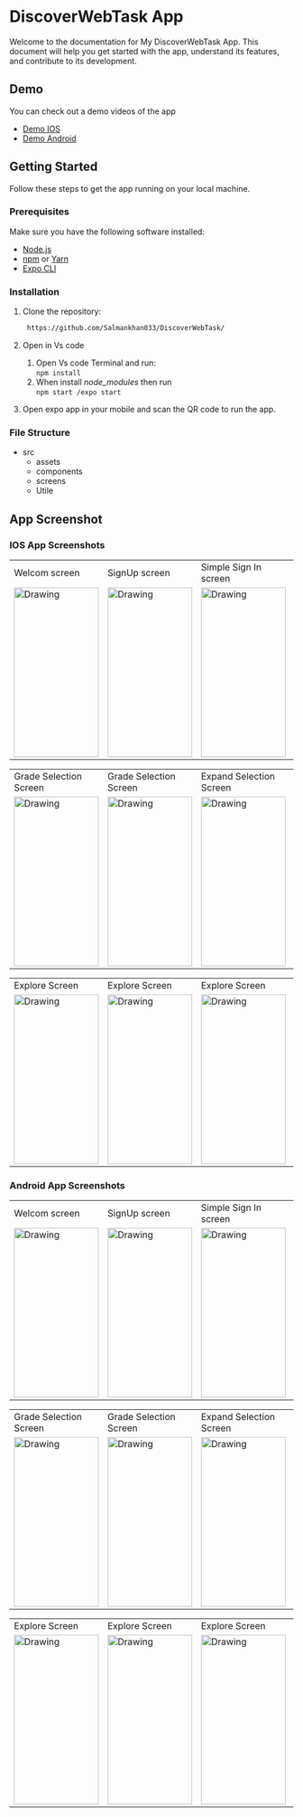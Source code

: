 # DiscoverWebTask App

Welcome to the documentation for My DiscoverWebTask App. This document will help you get started with the app, understand its features, and contribute to its development.

## Demo

You can check out a  demo videos of the app 
- [Demo IOS](https://drive.google.com/file/d/1DE_OMcyEbLtN_iIQv9S3yWMCkWcYNUZ_/view?usp=sharing)
- [Demo Android](https://drive.google.com/file/d/1wu7ihpYaBDVLJirZQE21E2huPQmLoQtE/view?usp=sharing)



## Getting Started

Follow these steps to get the app running on your local machine.

### Prerequisites

Make sure you have the following software installed:

- [Node.js](https://nodejs.org/)
- [npm](https://www.npmjs.com/) or [Yarn](https://yarnpkg.com/)
- [Expo CLI](https://docs.expo.dev/get-started/installation/)

### Installation

1. Clone the repository:

   ```bash
    https://github.com/Salmankhan033/DiscoverWebTask/
   ```

  
2. Open in Vs code 
   1. Open Vs code Terminal and run:  
   `npm install`
   2. When install *node_modules* then run  
   `npm start /expo start`
3. Open expo app in your mobile and scan the QR code to run the app.
   
### File Structure 
* src
  * assets
  * components
  * screens
  * Utile
  
## App Screenshot
### IOS App Screenshots 
<table>
 <tr>
 
   <td> Welcom screen</td>
      <td> SignUp screen</td>
       <td>Simple Sign In screen </td>
 </tr>
 <tr>
<td> <img src="https://github.com/Salmankhan033/DiscoverWebTask/assets/58082294/7fcea95d-7624-4982-99db-ef4fe1cbf0a3.jpg" alt="Drawing"  width="150" height="300"/> </td>
<td> <img src="https://github.com/Salmankhan033/DiscoverWebTask/assets/58082294/dc56f352-5055-420f-a657-d2afdd48837d.jpg" alt="Drawing"  width="150" height="300"/> </td>
<td> <img src="https://github.com/Salmankhan033/DiscoverWebTask/assets/58082294/9ffa7821-c352-4f48-8d1c-066f540bbbac.jpg" alt="Drawing"  width="150" height="300"/> </td>
</tr></table>

<table>
 <tr>
 
   <td>Grade Selection Screen</td>
      <td>Grade Selection Screen</td>
       <td>Expand Selection Screen  </td>
       <td>Expand Selection Screen </td>
 </tr>
 <tr>
<td> <img src="https://github.com/Salmankhan033/DiscoverWebTask/assets/58082294/22406031-bff1-4ada-91d4-569c2729b273.jpg" alt="Drawing"  width="150" height="300"/> </td>
<td> <img src="https://github.com/Salmankhan033/DiscoverWebTask/assets/58082294/0cededda-ef03-4c75-be2e-f58ff40779c7.jpg" alt="Drawing"  width="150" height="300"/> </td>
<td> <img src="https://github.com/Salmankhan033/DiscoverWebTask/assets/58082294/4e4999ea-8131-45f0-a9c5-a0b53342a605.jpg" alt="Drawing"  width="150" height="300"/> </td>
<td> <img src="https://github.com/Salmankhan033/DiscoverWebTask/assets/58082294/3d1e65c7-900b-4d43-9ad8-b5e138149d0a.jpg" alt="Drawing"  width="150" height="300"/> </td>
</tr></table>

<table>
 <tr>
 
   <td>Explore Screen</td>
      <td>Explore Screen</td>
       <td>Explore Screen</td>
       <td>Explore Screen</td>
 </tr>
 <tr>
<td> <img src="https://github.com/Salmankhan033/DiscoverWebTask/assets/58082294/c547c3b7-cc46-47b5-8a49-e91ec9dc8118.jpg" alt="Drawing"  width="150" height="300"/> </td>
<td> <img src="https://github.com/Salmankhan033/DiscoverWebTask/assets/58082294/194c6e87-03f0-4259-a894-607c803d812b.jpg" alt="Drawing"  width="150" height="300"/> </td>
<td> <img src="https://github.com/Salmankhan033/DiscoverWebTask/assets/58082294/28a4697c-eaa8-42a7-9fd5-efb198af7362.jpg" alt="Drawing"  width="150" height="300"/> </td>
<td> <img src="https://github.com/Salmankhan033/DiscoverWebTask/assets/58082294/6fc6be80-2a67-44d9-8b31-f199a1a69ffa.jpg" alt="Drawing"  width="150" height="300"/> </td>
</tr></table>


### Android App Screenshots 
<table>
 <tr>
 
   <td> Welcom screen</td>
      <td> SignUp screen</td>
       <td>Simple Sign In screen </td>
 </tr>
 <tr>
<td> <img src="https://github.com/Salmankhan033/DiscoverWebTask/assets/58082294/712603f5-37af-4ad5-8a69-c8ff88a2615b.jpg" alt="Drawing"  width="150" height="300"/> </td>
<td> <img src="https://github.com/Salmankhan033/DiscoverWebTask/assets/58082294/c5bcdd78-2057-4fde-991a-014ff9661d11.jpg" alt="Drawing"  width="150" height="300"/> </td>
<td> <img src="https://github.com/Salmankhan033/DiscoverWebTask/assets/58082294/e1e49371-93d6-4dd8-8401-9b9ef9ba9472.jpg" alt="Drawing"  width="150" height="300"/> </td>
</tr></table>

<table>


 <tr>
 
   <td>Grade Selection Screen</td>
      <td>Grade Selection Screen</td>
       <td>Expand Selection Screen  </td>
       <td>Expand Selection Screen </td>
 </tr>
 <tr>
<td> <img src="https://github.com/Salmankhan033/DiscoverWebTask/assets/58082294/04af9f95-dbef-4937-aed3-80ce64c73819.jpg" alt="Drawing"  width="150" height="300"/> </td>
<td> <img src="https://github.com/Salmankhan033/DiscoverWebTask/assets/58082294/f336a347-e670-4f1a-b2ed-7180145d1ba7.jpg" alt="Drawing"  width="150" height="300"/> </td>
<td> <img src="https://github.com/Salmankhan033/DiscoverWebTask/assets/58082294/b9d491fb-3189-4aae-a09c-b74d8276ca5f.jpg" alt="Drawing"  width="150" height="300"/> </td>
<td> <img src="https://github.com/Salmankhan033/DiscoverWebTask/assets/58082294/08acd1c1-93c2-4182-b847-15e443a2a316.jpg" alt="Drawing"  width="150" height="300"/> </td>
</tr></table>

<table>
 <tr>
 
   <td>Explore Screen</td>
      <td>Explore Screen</td>
       <td>Explore Screen</td>
       <td>Explore Screen</td>
 </tr>
 <tr>
<td> <img src="https://github.com/Salmankhan033/DiscoverWebTask/assets/58082294/0999f5f1-ac03-4a29-97b8-cae3733122a1.jpg" alt="Drawing"  width="150" height="300"/> </td>
<td> <img src="https://github.com/Salmankhan033/DiscoverWebTask/assets/58082294/08b1a0f3-de79-4c7b-8566-a00fd2f41262.jpg" alt="Drawing"  width="150" height="300"/> </td>
<td> <img src="https://github.com/Salmankhan033/DiscoverWebTask/assets/58082294/95b07100-fcd4-47e8-ab94-7d1ba1b3bd08.jpg" alt="Drawing"  width="150" height="300"/> </td>
<td> <img src="https://github.com/Salmankhan033/DiscoverWebTask/assets/58082294/5fa9c319-71b8-4182-b9f7-5d0be3257956.jpg" alt="Drawing"  width="150" height="300"/> </td>
</tr></table>






 




